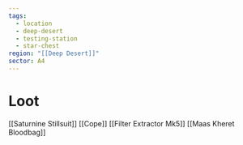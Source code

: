```yaml
---
tags:
  - location
  - deep-desert
  - testing-station
  - star-chest
region: "[[Deep Desert]]"
sector: A4
---
```

# Loot
[[Saturnine Stillsuit]]
[[Cope]]
[[Filter Extractor Mk5]]
[[Maas Kheret Bloodbag]]
